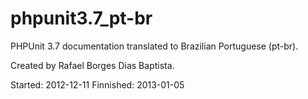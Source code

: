 phpunit3.7_pt-br
================

PHPUnit 3.7 documentation translated to Brazilian Portuguese (pt-br).

Created by Rafael Borges Dias Baptista.

Started: 2012-12-11
Finnished: 2013-01-05
